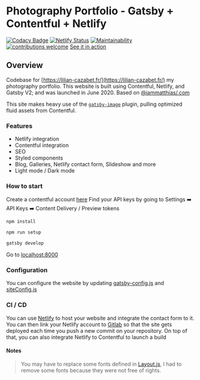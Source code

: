# Photography Portfolio - Gatsby + Contentful + Netlify
[![Codacy Badge](https://api.codacy.com/project/badge/Grade/cb7b43c34eec4c919d6bd71967aa07b7)](https://app.codacy.com/gh/cazabec/photography-portfolio?utm_source=github.com&utm_medium=referral&utm_content=cazabec/photography-portfolio&utm_campaign=Badge_Grade)
[![Netlify Status](https://api.netlify.com/api/v1/badges/bdd90732-7d76-4ebb-a031-2a227e036aab/deploy-status)](https://app.netlify.com/sites/boring-pare-58c7c4/deploys)
[![Maintainability](https://api.codeclimate.com/v1/badges/78f6967ad7ed742f011e/maintainability)](https://codeclimate.com/github/cazabec/photography-portfolio/maintainability)
[![contributions welcome](https://img.shields.io/badge/contributions-welcome-brightgreen.svg?style=flat)](https://github.com/cazabec/photography-portfolio/issues)
[See it in action](https://lilian-cazabet.fr/)

## Overview

Codebase for [https://lilian-cazabet.fr/](https://lilian-cazabet.fr/) my photography portfolio.
This website is built using Contentful, Netlify, and Gatsby V2; and was launched in June 2020. Based on [@iammatthias/.com](https://github.com/iammatthias/.com)

This site makes heavy use of the [`gatsby-image`](https://next.gatsbyjs.org/packages/gatsby-image/) plugin, pulling optimized fluid assets from Contentful.

### Features

- Netlify integration
- Contentful integration
- SEO
- Styled components
- Blog, Galleries, Netlify contact form, Slideshow and more
- Light mode / Dark mode

### How to start

Create a contentful account  [here](https://www.contentful.com/sign-up/)
Find your API keys by going to Settings ➡️ API Keys ➡️ Content Delivery / Preview tokens
```powershell
npm install
```
```powershell
npm run setup
```
```powershell
gatsby develop
```
Go to [localhost:8000](http://localhost:8000)

### Configuration

You can configure the website by updating [gatsby-config.js](gatsby-config.js) and [siteConfig.js](src/utils/siteConfig.js)

### CI / CD

You can use [Netlify](https://app.netlify.com/signup) to host your website and integrate the contact form to it.
You can then link your Netlify account to [Gitlab](https://gitlab.com/users/sign_in) so that the site gets deployed each time you push a new commit on your repository.
On top of that, you can also integrate Netlify to Contentful to launch a build

#### Notes

> You may have to replace some fonts defined in [Layout.js](src/components/Layout.js), I had to remove some fonts because they were not free of rights.
